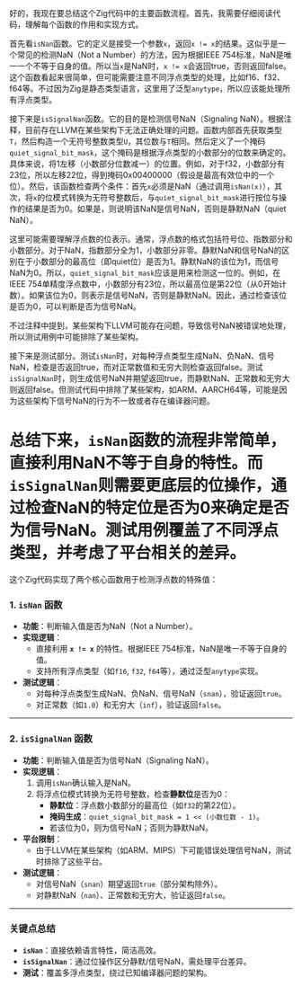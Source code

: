 好的，我现在要总结这个Zig代码中的主要函数流程。首先，我需要仔细阅读代码，理解每个函数的作用和实现方式。

首先看`isNan`函数。它的定义是接受一个参数`x`，返回`x != x`的结果。这似乎是一个常见的检测NaN（Not a Number）的方法，因为根据IEEE 754标准，NaN是唯一一个不等于自身的值。所以当`x`是NaN时，`x != x`会返回true，否则返回false。这个函数看起来很简单，但可能需要注意不同浮点类型的处理，比如f16、f32、f64等。不过因为Zig是静态类型语言，这里用了泛型`anytype`，所以应该能处理所有浮点类型。

接下来是`isSignalNan`函数。它的目的是检测信号NaN（Signaling NaN）。根据注释，目前存在LLVM在某些架构下无法正确处理的问题。函数内部首先获取类型`T`，然后构造一个无符号整数类型`U`，其位数与`T`相同。然后定义了一个掩码`quiet_signal_bit_mask`，这个掩码是根据浮点类型的小数部分的位数来确定的。具体来说，将1左移（小数部分位数减一）的位置。例如，对于f32，小数部分有23位，所以左移22位，得到掩码0x00400000（假设是最高有效位中的一个位）。然后，该函数检查两个条件：首先`x`必须是NaN（通过调用`isNan(x)`），其次，将`x`的位模式转换为无符号整数后，与`quiet_signal_bit_mask`进行按位与操作的结果是否为0。如果是，则说明该NaN是信号NaN，否则是静默NaN（quiet NaN）。

这里可能需要理解浮点数的位表示。通常，浮点数的格式包括符号位、指数部分和小数部分。对于NaN，指数部分全为1，小数部分非零。静默NaN和信号NaN的区别在于小数部分的最高位（即quiet位）是否为1。静默NaN的该位为1，而信号NaN为0。所以，`quiet_signal_bit_mask`应该是用来检测这一位的。例如，在IEEE 754单精度浮点数中，小数部分有23位，所以最高位是第22位（从0开始计数）。如果该位为0，则表示是信号NaN，否则是静默NaN。因此，通过检查该位是否为0，可以判断是否为信号NaN。

不过注释中提到，某些架构下LLVM可能存在问题，导致信号NaN被错误地处理，所以测试用例中可能排除了某些架构。

接下来是测试部分。测试`isNan`时，对每种浮点类型生成NaN、负NaN、信号NaN，检查是否返回true，而对正常数值和无穷大则检查返回false。测试`isSignalNan`时，则生成信号NaN并期望返回true，而静默NaN、正常数和无穷大则返回false。但测试代码中排除了某些架构，如ARM、AARCH64等，可能是因为这些架构下信号NaN的行为不一致或者存在编译器问题。

总结下来，`isNan`函数的流程非常简单，直接利用NaN不等于自身的特性。而`isSignalNan`则需要更底层的位操作，通过检查NaN的特定位是否为0来确定是否为信号NaN。测试用例覆盖了不同浮点类型，并考虑了平台相关的差异。
================================================
这个Zig代码实现了两个核心函数用于检测浮点数的特殊值：

### 1. **`isNan` 函数**
- **功能**：判断输入值是否为NaN（Not a Number）。
- **实现逻辑**：
  - 直接利用 **`x != x`** 的特性。根据IEEE 754标准，NaN是唯一不等于自身的值。
  - 支持所有浮点类型（如`f16`, `f32`, `f64`等），通过泛型`anytype`实现。
- **测试逻辑**：
  - 对每种浮点类型生成NaN、负NaN、信号NaN（`snan`），验证返回`true`。
  - 对正常数（如`1.0`）和无穷大（`inf`），验证返回`false`。

---

### 2. **`isSignalNan` 函数**
- **功能**：判断输入值是否为信号NaN（Signaling NaN）。
- **实现逻辑**：
  1. 调用`isNan`确认输入是NaN。
  2. 将浮点位模式转换为无符号整数，检查**静默位**是否为0：
     - **静默位**：浮点数小数部分的最高位（如`f32`的第22位）。
     - **掩码生成**：`quiet_signal_bit_mask = 1 << (小数位数 - 1)`。
     - 若该位为0，则为信号NaN；否则为静默NaN。
- **平台限制**：
  - 由于LLVM在某些架构（如ARM、MIPS）下可能错误处理信号NaN，测试时排除了这些平台。
- **测试逻辑**：
  - 对信号NaN（`snan`）期望返回`true`（部分架构除外）。
  - 对静默NaN（`nan`）、正常数和无穷大，验证返回`false`。

---

### 关键点总结
- **`isNan`**：直接依赖语言特性，简洁高效。
- **`isSignalNan`**：通过位操作区分静默/信号NaN，需处理平台差异。
- **测试**：覆盖多浮点类型，绕过已知编译器问题的架构。